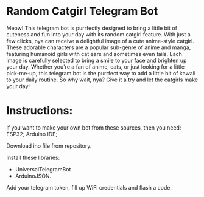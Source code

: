 # Random Catgirl Telegram Bot

Meow! This telegram bot is purrfectly designed to bring a little bit of cuteness and fun into your day with its random catgirl feature. With just a few clicks, nya can receive a delightful image of a cute anime-style catgirl. These adorable characters are a popular sub-genre of anime and manga, featuring humanoid girls with cat ears and sometimes even tails. Each image is carefully selected to bring a smile to your face and brighten up your day. Whether you're a fan of anime, cats, or just looking for a little pick-me-up, this telegram bot is the purrfect way to add a little bit of kawaii to your daily routine. So why wait, nya? Give it a try and let the catgirls make your day!

# Instructions:
If you want to make your own bot from these sources, then you need:
ESP32;
Arduino IDE;

Download ino file from repository.

Install these libraries:

- UniversalTelegramBot
- ArduinoJSON.

Add your telegram token, fill up WiFi credentials and flash a code.
